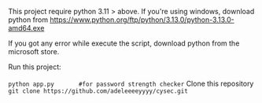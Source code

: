 ﻿This project require python 3.11 > above.
If you're using windows, download python from https://www.python.org/ftp/python/3.13.0/python-3.13.0-amd64.exe

If you got any error while execute the script, download python from the microsoft store.

Run this project: <br>  
``` python app.py       #for password strength checker ```
Clone this repository <br>
``` git clone https://github.com/adeleeeeyyyy/cysec.git ```
